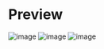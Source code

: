 # Preview
![image](https://github.com/user-attachments/assets/33216883-ae86-4b03-acf3-00233f1b1a8c)
![image](https://github.com/user-attachments/assets/7717d9ae-62ac-4621-8700-c6d676afbb8b)
![image](https://github.com/user-attachments/assets/1b86507e-7902-4f59-b502-6b6b57af3daa)
